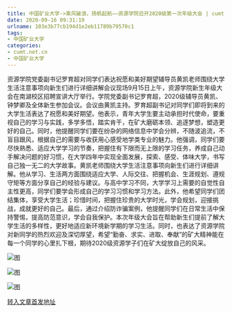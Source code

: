 ```yaml
---
title: 中国矿业大学->乘风破浪，扬帆起航——资源学院召开2020级第一次年级大会 | cumt.net.cn
date: 2020-09-16 09:31:19
urlname: 103e3b77cb194d1e2eb11789b79570c1
tags: 
- 中国矿业大学
categories:
- cumt.net.cn
- 中国矿业大学
---
```

资源学院党委副书记罗育超对同学们表达祝愿和美好期望辅导员黄凯老师围绕大学生活注意事项向新生们进行详细讲解会议现场9月15日上午，资源学院新生年级大会在南湖校区招聘宣讲大厅举行。学院党委副书记罗育超，2020级辅导员黄凯、钟梦卿及全体新生参加会议。会议由黄凯主持。罗育超副书记对同学们即将到来的大学生活表达了祝愿和美好期望。他表示，青年大学生要主动承担时代使命，要重视自己的学习与实践，多学多悟，踏实肯干，在矿大磨砺本领、追逐梦想，塑造更好的自己。同时，他提醒同学们要在纷杂的网络信息中学会分辨，不随波追流，不盲目跟风，根据自己的需要与收获用心感受地学类专业的魅力。他强调，同学们要尽快熟悉、适应大学学习的节奏，把握住有下限而无上限的学习任务，养成自己动手解决问题的好习惯，在大学四年中实现全面发展，探索、感受、体味大学，书写自己独一无二的大学故事。黄凯老师围绕大学生活注意事项向新生们进行详细讲解。他从学习、生活两方面围绕适应大学、人际交往、把握机会、生涯规划、遵规守矩等方面分享自己的经验与建议。与高中学习不同，大学学习上需要的自觉性自主性更高，同学们要学会形成自己的学习习惯和学习方法。此外，他希望同学们团结集体，享受大学生活；珍惜时间，把握住珍贵的大学时光，学会规划，迎接挑战，成就更好的自己。最后，通过介绍防诈骗案例，他提醒同学们在日常生活中保持警惕，提高防范意识，学会自我保护。本次年级大会旨在帮助新生们提前了解大学生活的多样性，更好地适应新环境新学期的学习生活。同时，也表达了资源学院对新同学的热烈欢迎及深切厚望，希望“勤奋、求实、进取、奉献”的矿大精神能在每一个同学的心里扎下根，期待2020级资源学子们在矿大绽放自己的风采。

![图](http://xwzx.cumt.edu.cn/_upload/article/images/6b/c3/774f6a5445f69c046f71e40e4202/53904645-7e3d-42ee-9483-d50cda4fa2a6.jpg)

![图](http://xwzx.cumt.edu.cn/_upload/article/images/6b/c3/774f6a5445f69c046f71e40e4202/b4515a89-d24f-4561-93f8-16856fcd0441.jpg)

![图](http://xwzx.cumt.edu.cn/_upload/article/images/6b/c3/774f6a5445f69c046f71e40e4202/46021af5-680b-4327-ae69-41c13611f70d.jpg)

[转入文章首发地址](http://xwzx.cumt.edu.cn/c5/2e/c523a574766/page.htm)